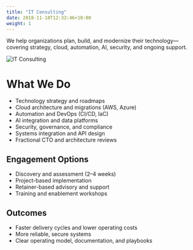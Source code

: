 ```yaml
---
title: "IT Consulting"
date: 2018-11-18T12:33:46+10:00
weight: 1
---
```


We help organizations plan, build, and modernize their technology—covering strategy, cloud, automation, AI, security, and ongoing support.

![IT Consulting](/images/illustrations/pointing.svg)

# What We Do

- Technology strategy and roadmaps
- Cloud architecture and migrations (AWS, Azure)
- Automation and DevOps (CI/CD, IaC)
- AI integration and data platforms
- Security, governance, and compliance
- Systems integration and API design
- Fractional CTO and architecture reviews

## Engagement Options

- Discovery and assessment (2–4 weeks)
- Project-based implementation
- Retainer-based advisory and support
- Training and enablement workshops

## Outcomes

- Faster delivery cycles and lower operating costs
- More reliable, secure systems
- Clear operating model, documentation, and playbooks

